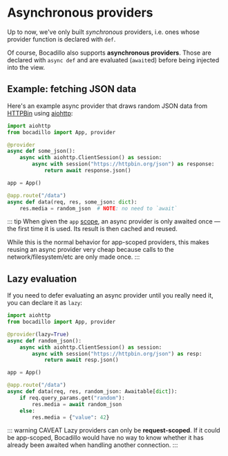 # Asynchronous providers

Up to now, we've only built _synchronous_ providers, i.e. ones whose provider function is declared with `def`.

Of course, Bocadillo also supports **asynchronous providers**. Those are declared with `async def` and are evaluated (`await`ed) before being injected into the view.

## Example: fetching JSON data

Here's an example async provider that draws random JSON data from [HTTPBin](https://httpbin.org) using [aiohttp](https://aiohttp.readthedocs.io):

```python
import aiohttp
from bocadillo import App, provider

@provider
async def some_json():
    async with aiohttp.ClientSession() as session:
        async with session("https://httpbin.org/json") as response:
            return await response.json()

app = App()

@app.route("/data")
async def data(req, res, some_json: dict):
    res.media = random_json  # NOTE: no need to `await`
```

::: tip
When given the `app` [scope](#scopes), an async provider is only awaited once — the first time it is used. Its result is then cached and reused.

While this is the normal behavior for app-scoped providers, this makes reusing an async provider very cheap because calls to the network/filesystem/etc are only made once.
:::

## Lazy evaluation

If you need to defer evaluating an async provider until you really need it, you can declare it as `lazy`:

```python
import aiohttp
from bocadillo import App, provider

@provider(lazy=True)
async def random_json():
    async with aiohttp.ClientSession() as session:
        async with session("https://httpbin.org/json") as resp:
            return await resp.json()

app = App()

@app.route("/data")
async def data(req, res, random_json: Awaitable[dict]):
    if req.query_params.get("random"):
        res.media = await random_json
    else:
        res.media = {"value": 42}
```

::: warning CAVEAT
Lazy providers can only be **request-scoped**. If it could be app-scoped, Bocadillo would have no way to know whether it has already been awaited when handling another connection.
:::
